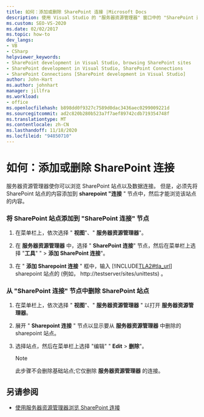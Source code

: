 ```yaml
---
title: 如何：添加或删除 SharePoint 连接 |Microsoft Docs
description: 使用 Visual Studio 的 "服务器资源管理器" 窗口中的 "SharePoint 连接" 节点添加或删除 SharePoint 连接。
ms.custom: SEO-VS-2020
ms.date: 02/02/2017
ms.topic: how-to
dev_langs:
- VB
- CSharp
helpviewer_keywords:
- SharePoint development in Visual Studio, browsing SharePoint sites
- SharePoint development in Visual Studio, SharePoint Connections
- SharePoint Connections [SharePoint development in Visual Studio]
author: John-Hart
ms.author: johnhart
manager: jillfra
ms.workload:
- office
ms.openlocfilehash: b898dd0f9327c7589d0dac3436aec0299009221d
ms.sourcegitcommit: ad2c820b280b523a7f7aef89742cdb719354748f
ms.translationtype: MT
ms.contentlocale: zh-CN
ms.lasthandoff: 11/18/2020
ms.locfileid: "94850710"
---
```

# <a name="how-to-add-or-remove-sharepoint-connections"></a>如何：添加或删除 SharePoint 连接
  服务器资源管理器使你可以浏览 SharePoint 站点以及数据连接。 但是，必须先将 SharePoint 站点的内容添加到 **sharepoint "连接** " 节点中，然后才能浏览该站点的内容。

### <a name="to-add-a-sharepoint-site-to-the-sharepoint-connections-node"></a>将 SharePoint 站点添加到 "SharePoint 连接" 节点

1. 在菜单栏上，依次选择 " **视图**"、" **服务器资源管理器**"。

2. 在 **服务器资源管理器** 中，选择 " **SharePoint 连接**" 节点，然后在菜单栏上选择 "**工具**" "  >  **添加 SharePoint 连接**"。

3. 在 " **添加 Sharepoint 连接** " 框中，输入 [!INCLUDE[TLA2#tla_url](../sharepoint/includes/tla2sharptla-url-md.md)] sharepoint 站点的 (例如， http://testserver/sites/unittests) 。

### <a name="to-delete-a-sharepoint-site-from-the-sharepoint-connections-node"></a>从 "SharePoint 连接" 节点中删除 SharePoint 站点

1. 在菜单栏上，依次选择 " **视图**"、" **服务器资源管理器** " 以打开 **服务器资源管理器**。

2. 展开 " **Sharepoint 连接** " 节点以显示要从 **服务器资源管理器** 中删除的 sharepoint 站点。

3. 选择站点，然后在菜单栏上选择 "编辑" " **Edit**  >  **删除**"。

    > [!NOTE]
    > 此步骤不会删除基础站点;它仅删除 **服务器资源管理器** 的连接。

## <a name="see-also"></a>另请参阅
- [使用服务器资源管理器浏览 SharePoint 连接](../sharepoint/browsing-sharepoint-connections-using-server-explorer.md)
